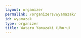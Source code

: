 ```yaml
---
layout: organizer
permalink: /organizers/wyamazak/
id: wyamazak
type: organizer
title: Wataru Yamazaki（Uhuru）
---
```

